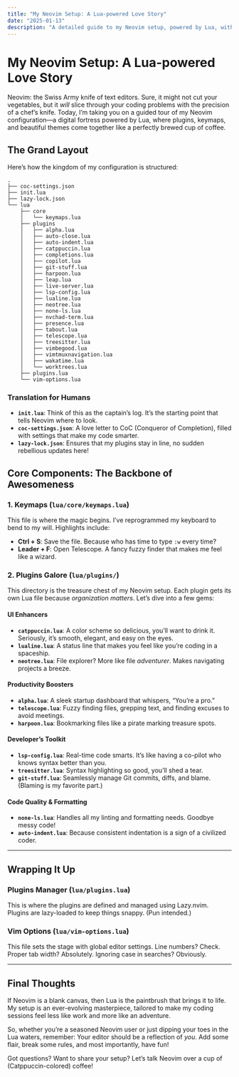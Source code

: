 ```yaml
---
title: "My Neovim Setup: A Lua-powered Love Story"
date: "2025-01-13"
description: "A detailed guide to my Neovim setup, powered by Lua, with a focus on plugins, keymaps, and themes."
---
```


# My Neovim Setup: A Lua-powered Love Story

Neovim: the Swiss Army knife of text editors. Sure, it might not cut your vegetables, but it *will* slice through your coding problems with the precision of a chef’s knife. Today, I’m taking you on a guided tour of my Neovim configuration—a digital fortress powered by Lua, where plugins, keymaps, and beautiful themes come together like a perfectly brewed cup of coffee.

## The Grand Layout

Here’s how the kingdom of my configuration is structured:

```
.
├── coc-settings.json
├── init.lua
├── lazy-lock.json
└── lua
    ├── core
    │   └── keymaps.lua
    ├── plugins
    │   ├── alpha.lua
    │   ├── auto-close.lua
    │   ├── auto-indent.lua
    │   ├── catppuccin.lua
    │   ├── completions.lua
    │   ├── copilot.lua
    │   ├── git-stuff.lua
    │   ├── harpoon.lua
    │   ├── leap.lua
    │   ├── live-server.lua
    │   ├── lsp-config.lua
    │   ├── lualine.lua
    │   ├── neotree.lua
    │   ├── none-ls.lua
    │   ├── nvchad-term.lua
    │   ├── presence.lua
    │   ├── tabout.lua
    │   ├── telescope.lua
    │   ├── treesitter.lua
    │   ├── vimbegood.lua
    │   ├── vimtmuxnavigation.lua
    │   ├── wakatime.lua
    │   └── worktrees.lua
    ├── plugins.lua
    └── vim-options.lua
```

### Translation for Humans
- **`init.lua`**: Think of this as the captain’s log. It’s the starting point that tells Neovim where to look.
- **`coc-settings.json`**: A love letter to CoC (Conqueror of Completion), filled with settings that make my code smarter.
- **`lazy-lock.json`**: Ensures that my plugins stay in line, no sudden rebellious updates here!


## Core Components: The Backbone of Awesomeness

### 1. Keymaps (`lua/core/keymaps.lua`)
This file is where the magic begins. I’ve reprogrammed my keyboard to bend to my will. Highlights include:

- **Ctrl + S**: Save the file. Because who has time to type `:w` every time?
- **Leader + F**: Open Telescope. A fancy fuzzy finder that makes me feel like a wizard.

### 2. Plugins Galore (`lua/plugins/`)
This directory is the treasure chest of my Neovim setup. Each plugin gets its own Lua file because *organization matters*. Let’s dive into a few gems:

#### **UI Enhancers**
- **`catppuccin.lua`**: A color scheme so delicious, you’ll want to drink it. Seriously, it’s smooth, elegant, and easy on the eyes.
- **`lualine.lua`**: A status line that makes you feel like you’re coding in a spaceship.
- **`neotree.lua`**: File explorer? More like file *adventurer*. Makes navigating projects a breeze.

#### **Productivity Boosters**
- **`alpha.lua`**: A sleek startup dashboard that whispers, “You’re a pro.”
- **`telescope.lua`**: Fuzzy finding files, grepping text, and finding excuses to avoid meetings.
- **`harpoon.lua`**: Bookmarking files like a pirate marking treasure spots.

#### **Developer’s Toolkit**
- **`lsp-config.lua`**: Real-time code smarts. It’s like having a co-pilot who knows syntax better than you.
- **`treesitter.lua`**: Syntax highlighting so good, you’ll shed a tear.
- **`git-stuff.lua`**: Seamlessly manage Git commits, diffs, and blame. (Blaming is my favorite part.)

#### **Code Quality & Formatting**
- **`none-ls.lua`**: Handles all my linting and formatting needs. Goodbye messy code!
- **`auto-indent.lua`**: Because consistent indentation is a sign of a civilized coder.

---

## Wrapping It Up

### Plugins Manager (`lua/plugins.lua`)
This is where the plugins are defined and managed using Lazy.nvim. Plugins are lazy-loaded to keep things snappy. (Pun intended.)

### Vim Options (`lua/vim-options.lua`)
This file sets the stage with global editor settings. Line numbers? Check. Proper tab width? Absolutely. Ignoring case in searches? Obviously.

---

## Final Thoughts

If Neovim is a blank canvas, then Lua is the paintbrush that brings it to life. My setup is an ever-evolving masterpiece, tailored to make my coding sessions feel less like work and more like an adventure.

So, whether you’re a seasoned Neovim user or just dipping your toes in the Lua waters, remember: Your editor should be a reflection of *you*. Add some flair, break some rules, and most importantly, have fun!

Got questions? Want to share your setup? Let’s talk Neovim over a cup of (Catppuccin-colored) coffee!
